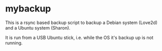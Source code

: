 # mybackup

This is a rsync based backup script to backup a Debian system (Love2d) and a Ubuntu
system (Sharon).  

It is run from a USB Ubuntu stick, i.e. while the OS it's backup up is not running.  
